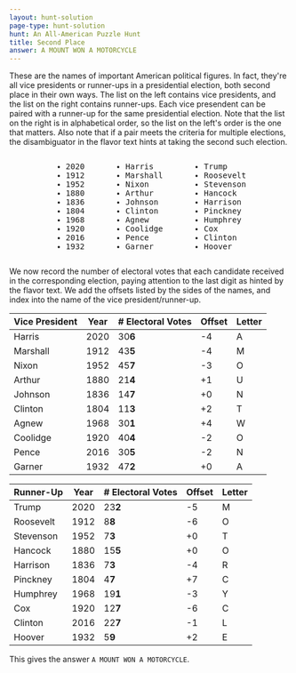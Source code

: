 ```yaml
---
layout: hunt-solution
page-type: hunt-solution
hunt: An All-American Puzzle Hunt
title: Second Place
answer: A MOUNT WON A MOTORCYCLE
---
```

These are the names of important American political figures. In fact, they're all vice presidents or runner-ups in a presidential election,
both second place in their own ways. The list on the left contains vice presidents, and the list on the right contains runner-ups.
Each vice presendent can be paired with a runner-up for the same presidential election.
Note that the list on the right is in alphabetical order,
so the list on the left's order is the one that matters. Also note that if a pair meets the criteria for multiple elections,
the disambiguator in the flavor text hints at taking the second such election.

<div style="display: flex; justify-content: center">
    <div>
        <ul class="raw-list" style="font-family: monospace;">
            <li>2020</li>
            <li>1912</li>
            <li>1952</li>
            <li>1880</li>
            <li>1836</li>
            <li>1804</li>
            <li>1968</li>
            <li>1920</li>
            <li>2016</li>
            <li>1932</li>
        </ul>
    </div>
    <div style="width: 50px;"></div>
    <div>
        <ul class="raw-list" style="font-family: monospace;">
            <li>Harris</li>
            <li>Marshall</li>
            <li>Nixon</li>
            <li>Arthur</li>
            <li>Johnson</li>
            <li>Clinton</li>
            <li>Agnew</li>
            <li>Coolidge</li>
            <li>Pence</li>
            <li>Garner</li>
        </ul>
    </div>
    <div style="width: 50px;"></div>
    <div>
        <ul class="raw-list" style="font-family: monospace;">
            <li>Trump</li>
            <li>Roosevelt</li>
            <li>Stevenson</li>
            <li>Hancock</li>
            <li>Harrison</li>
            <li>Pinckney</li>
            <li>Humphrey</li>
            <li>Cox</li>
            <li>Clinton</li>
            <li>Hoover</li>
        </ul>
    </div>
</div>

We now record the number of electoral votes that each candidate received in the corresponding election,
paying attention to the last digit as hinted by the flavor text. We add the offsets listed by the sides of the names,
and index into the name of the vice president/runner-up.

<div class="second-place-solution-table" markdown="1">

| Vice President | Year | # Electoral Votes | Offset | Letter |
| -------------- | ---- | ----------------- | ------ | ------ |
| Harris         | 2020 | 30**6**           | -4     | A      |
| Marshall       | 1912 | 43**5**           | -4     | M      |
| Nixon          | 1952 | 45**7**           | -3     | O      |
| Arthur         | 1880 | 21**4**           | +1     | U      |
| Johnson        | 1836 | 14**7**           | +0     | N      |
| Clinton        | 1804 | 11**3**           | +2     | T      |
| Agnew          | 1968 | 30**1**           | +4     | W      |
| Coolidge       | 1920 | 40**4**           | -2     | O      |
| Pence          | 2016 | 30**5**           | -2     | N      |
| Garner         | 1932 | 47**2**           | +0     | A      |

| Runner-Up      | Year | # Electoral Votes | Offset | Letter |
| -------------- | ---- | ----------------- | ------ | ------ |
| Trump          | 2020 | 23**2**           | -5     | M      |
| Roosevelt      | 1912 |  8**8**           | -6     | O      |
| Stevenson      | 1952 |  7**3**           | +0     | T      |
| Hancock        | 1880 | 15**5**           | +0     | O      |
| Harrison       | 1836 |  7**3**           | -4     | R      |
| Pinckney       | 1804 |  4**7**           | +7     | C      |
| Humphrey       | 1968 | 19**1**           | -3     | Y      |
| Cox            | 1920 | 12**7**           | -6     | C      |
| Clinton        | 2016 | 22**7**           | -1     | L      |
| Hoover         | 1932 |  5**9**           | +2     | E      |

</div>

This gives the answer `A MOUNT WON A MOTORCYCLE`.
